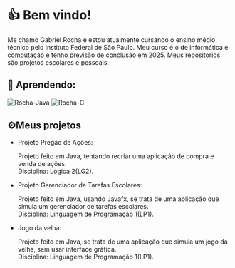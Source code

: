 # 👍 Bem vindo!

Me chamo Gabriel Rocha e estou atualmente cursando o ensino médio técnico pelo Instituto Federal de São Paulo. Meu curso é o de informática e computação e tenho previsão de conclusão em 2025. Meus repositorios são projetos escolares e pessoais.

## 📖 Aprendendo:  
<div style="display: inline_block">
  <img align="center" alt="Rocha-Java" src="https://img.shields.io/badge/java-%23ED8B00.svg?style=for-the-badge&logo=openjdk&logoColor=white">
  <img align="center" alt="Rocha-C" src="https://img.shields.io/badge/-C-A8B9CC?logo=c&logoColor=black&style=for-the-badge">

</div>  

## ⚙️Meus projetos  
- Projeto Pregão de Ações:  

  Projeto feito em Java, tentando recriar uma aplicação de compra e venda de ações.  
  Disciplina: Lógica 2(LG2).
- Projeto Gerenciador de Tarefas Escolares:  

  Projeto feito em Java, usando Javafx, se trata de uma aplicação que simula um gerenciador de tarefas escolares.  
  Disciplina: Linguagem de Programação 1(LP1).
- Jogo da velha:  

  Projeto feito em Java, se trata de uma aplicação que simula um jogo da velha, sem usar interface gráfica.  
  Disciplina: Linguagem de Programação 1(LP1).
